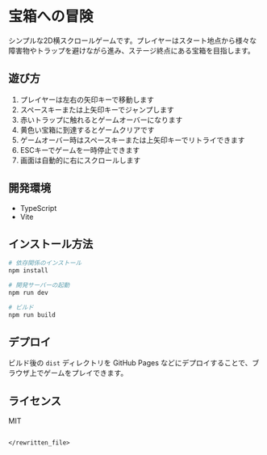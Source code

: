 # 宝箱への冒険

シンプルな2D横スクロールゲームです。プレイヤーはスタート地点から様々な障害物やトラップを避けながら進み、ステージ終点にある宝箱を目指します。

## 遊び方

1. プレイヤーは左右の矢印キーで移動します
2. スペースキーまたは上矢印キーでジャンプします
3. 赤いトラップに触れるとゲームオーバーになります
4. 黄色い宝箱に到達するとゲームクリアです
5. ゲームオーバー時はスペースキーまたは上矢印キーでリトライできます
6. ESCキーでゲームを一時停止できます
7. 画面は自動的に右にスクロールします

## 開発環境

- TypeScript
- Vite

## インストール方法

```bash
# 依存関係のインストール
npm install

# 開発サーバーの起動
npm run dev

# ビルド
npm run build
```

## デプロイ

ビルド後の `dist` ディレクトリを GitHub Pages などにデプロイすることで、ブラウザ上でゲームをプレイできます。

## ライセンス

MIT
```

</rewritten_file>